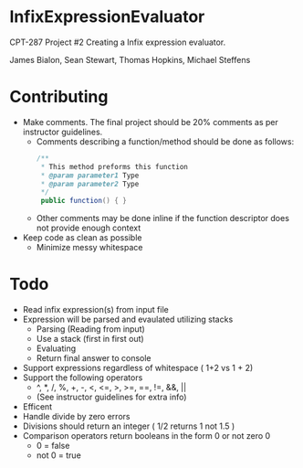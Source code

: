# InfixExpressionEvaluator
CPT-287 Project #2 Creating a Infix expression evaluator.

James Bialon, Sean Stewart, Thomas Hopkins, Michael Steffens

# Contributing
* Make comments. The final project should be 20% comments as per instructor guidelines.
  * Comments describing a function/method should be done as follows: 
    ```java
    /**
     * This method preforms this function
     * @param parameter1 Type
     * @param parameter2 Type
     */
     public function() { } 
    ```
  * Other comments may be done inline if the function descriptor does not provide enough context
* Keep code as clean as possible 
  * Minimize messy whitespace
  

# Todo 
* Read infix expression(s) from input file
* Expression will be parsed and evaulated utilizing stacks
  * Parsing (Reading from input)
  * Use a stack (first in first out)
  * Evaluating
  * Return final answer to console
* Support expressions regardless of whitespace ( 1+2 vs 1 + 2)
* Support the following operators
  * ^, *, /, %, +, -, <, <=, >, >=, ==, !=, &&, ||
  * (See instructor guidelines for extra info)
* Efficent 
* Handle divide by zero errors
* Divisions should return an integer ( 1/2 returns 1 not 1.5 )
* Comparison operators return booleans in the form 0 or not zero 0
  * 0 = false
  * not 0 = true


